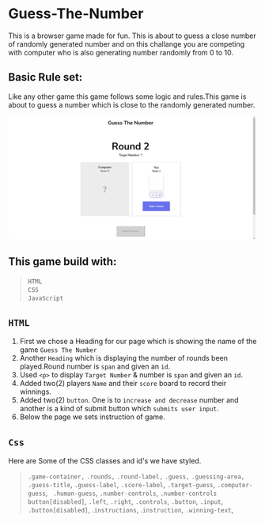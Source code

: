 
# Guess-The-Number 


This is a browser game made for fun. This is about to guess a close number of randomly generated number and on this challange you are competing with computer who is also generating number randomly from 0 to 10.

## Basic Rule set:
Like any other game this game follows some logic and rules.This game is about to guess a number which is close to the randomly generated number.

<img src="./images/comss.png" width="500" height="250" />  

## This game build with:

>`HTML`  
>`CSS`   
>`JavaScript` 

## `HTML`  
1. First we chose a Heading for our page which is showing the name of the game `Guess The Number`
2. Another `Heading` which is displaying the number of rounds been played.Round number is `span` and given an `id`.
3. Used `<p>` to display `Target Number` & number is `span` and given an `id`.
4. Added two(2) players `Name` and their `score` board to record their winnings.
5. Added two(2) `button`. One is to `increase and decrease` number and another is a kind of submit button which `submits user input`.
6. Below the page we sets instruction of game.

## `Css`

Here are Some of the CSS classes and id's we have styled.

> `.game-container,` 
> `.rounds,`
> `.round-label,`
> `.guess,`
> `.guessing-area,`
> `.guess-title`,
> `.guess-label`,
> `.score-label`,
> `.target-guess`,
> `.computer-guess`,
>` .human-guess`,
> `.number-controls`,
> `.number-controls button[disabled]`,
> `.left`,
> `.right`,
> `.controls`,
> `.button`,
> `.input`,
> `.button[disabled]`,
> .`instructions`,
> .`instruction`,
> `.winning-text`,